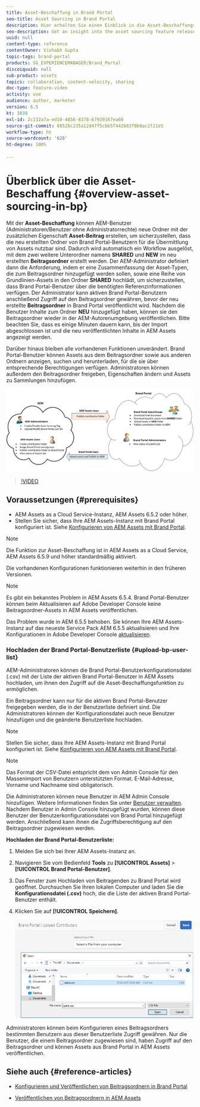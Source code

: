 ```yaml
---
title: Asset-Beschaffung in Brand Portal
seo-title: Asset Sourcing in Brand Portal
description: Hier erhalten Sie einen Einblick in die Asset-Beschaffungsfunktion, die in Adobe Experience Manager Assets Brand Portal veröffentlicht wurde.
seo-description: Get an insight into the asset sourcing feature released in the Adobe Experience Manager Assets Brand Portal.
uuid: null
content-type: reference
contentOwner: Vishabh Gupta
topic-tags: brand-portal
products: SG_EXPERIENCEMANAGER/Brand_Portal
discoiquuid: null
sub-product: assets
topics: collaboration, content-velocity, sharing
doc-type: feature-video
activity: use
audience: author, marketer
version: 6.5
kt: 3838
exl-id: 2c132a7a-ed10-4856-8378-67939167ea60
source-git-commit: 88526c235a12d47f5cbb5f442683f8b0ac2f21e5
workflow-type: ht
source-wordcount: '628'
ht-degree: 100%

---
```


# Überblick über die Asset-Beschaffung {#overview-asset-sourcing-in-bp}

Mit der **Asset-Beschaffung** können AEM-Benutzer (Administratoren/Benutzer ohne Administratorrechte) neue Ordner mit der zusätzlichen Eigenschaft **Asset-Beitrag** erstellen, um sicherzustellen, dass die neu erstellten Ordner von Brand Portal-Benutzern für die Übermittlung von Assets nutzbar sind. Dadurch wird automatisch ein Workflow ausgelöst, mit dem zwei weitere Unterordner namens **SHARED** und **NEW** im neu erstellten **Beitragsordner** erstellt werden. Der AEM-Administrator definiert dann die Anforderung, indem er eine Zusammenfassung der Asset-Typen, die zum Beitragsordner hinzugefügt werden sollen, sowie eine Reihe von Grundlinien-Assets in den Ordner **SHARED** hochlädt, um sicherzustellen, dass Brand Portal-Benutzer über die benötigten Referenzinformationen verfügen. Der Administrator kann aktiven Brand Portal-Benutzern anschließend Zugriff auf den Beitragsordner gewähren, bevor der neu erstellte **Beitragsordner** in Brand Portal veröffentlicht wird. Nachdem die Benutzer Inhalte zum Ordner **NEU** hinzugefügt haben, können sie den Beitragsordner wieder in der AEM-Autorenumgebung veröffentlichen. Bitte beachten Sie, dass es einige Minuten dauern kann, bis der Import abgeschlossen ist und die neu veröffentlichten Inhalte in AEM Assets angezeigt werden.

Darüber hinaus bleiben alle vorhandenen Funktionen unverändert. Brand Portal-Benutzer können Assets aus dem Beitragsordner sowie aus anderen Ordnern anzeigen, suchen und herunterladen, für die sie über entsprechende Berechtigungen verfügen. Administratoren können außerdem den Beitragsordner freigeben, Eigenschaften ändern und Assets zu Sammlungen hinzufügen.

![Asset-Beschaffung in Brand Portal](assets/asset-sourcing.png)

>[!VIDEO](https://video.tv.adobe.com/v/29365/?quality=12)

## Voraussetzungen {#prerequisites}

* AEM Assets as a Cloud Service-Instanz, AEM Assets 6.5.2 oder höher.
* Stellen Sie sicher, dass Ihre AEM Assets-Instanz mit Brand Portal konfiguriert ist. Siehe [Konfigurieren von AEM Assets mit Brand Portal](../using/configure-aem-assets-with-brand-portal.md).

<!--
* Ensure that your Brand Portal tenant is configured with one AEM Assets author instance.
-->

>[!NOTE]
>
>Die Funktion zur Asset-Beschaffung ist in AEM Assets as a Cloud Service, AEM Assets 6.5.9 und höher standardmäßig aktiviert.
>
>Die vorhandenen Konfigurationen funktionieren weiterhin in den früheren Versionen.

>[!NOTE]
>
>Es gibt ein bekanntes Problem in AEM Assets 6.5.4. Brand Portal-Benutzer können beim Aktualisieren auf Adobe Developer Console keine Beitragsordner-Assets in AEM Assets veröffentlichen.
>
>Das Problem wurde in AEM 6.5.5 behoben. Sie können Ihre AEM Assets-Instanz auf das neueste Service Pack AEM 6.5.5 aktualisieren und Ihre Konfigurationen in Adobe Developer Console [aktualisieren](https://docs.adobe.com/content/help/de-DE/experience-manager-65/assets/brandportal/configure-aem-assets-with-brand-portal.html#upgrade-integration-65).

<!--

>For immediate fix on AEM 6.5.4, it is recommended to [download the hotfix](https://www.adobeaemcloud.com/content/marketplace/marketplaceProxy.html?packagePath=/content/companies/public/adobe/packages/cq650/hotfix/cq-6.5.0-hotfix-33041) and install on your author instance.
-->

<!--
## Configure Asset Sourcing {#configure-asset-sourcing}

**Asset Sourcing** is configured from within the AEM Assets author instance. The administrators can enable the Asset Sourcing feature flag configuration from the **AEM Web Console Configuration** and upload the active Brand Portal users list in **AEM Assets**.

>[!NOTE]
>
>Asset Sourcing is by default enabled on AEM Assets as a Cloud Service. The AEM administrator can directly upload the active Brand Portal users to allow them access to the Asset Sourcing feature.

>[!NOTE]
>
>Before you begin with the configuration, ensure that your AEM Assets instance is configured with Brand Portal. See, [Configure AEM Assets with Brand Portal](../using/configure-aem-assets-with-brand-portal.md). 

The following video demonstrates, how to configure Asset Sourcing on your AEM Assets author instance:

>[!VIDEO](https://video.tv.adobe.com/v/29771)
-->

<!--
### Enable Asset Sourcing {#enable-asset-sourcing}

AEM administrators can enable the Asset Sourcing feature flag from within the AEM Web Console Configuration (a.k.a Configuration Manager).

>[!NOTE]
>
>This step is not applicable for AEM Assets as a Cloud Service.


**To enable Asset Sourcing:**
1. Log in to your AEM Assets author instance and open Configuration Manager. 
Default URL: http:// localhost:4502/system/console/configMgr.
1. Search using the keyword **Asset Sourcing** to locate **[!UICONTROL Asset Sourcing Feature Flag Config]**.
1. Click **[!UICONTROL Asset Sourcing Feature Flag Config]** to open the configuration window.
1. Select the **[!UICONTROL feature.flag.active.status]** check box.
1. Click **[!UICONTROL Save]**.

![](assets/enable-asset-sourcing.png)
-->


### Hochladen der Brand Portal-Benutzerliste {#upload-bp-user-list}

AEM-Administratoren können die Brand Portal-Benutzerkonfigurationsdatei (.csv) mit der Liste der aktiven Brand Portal-Benutzer in AEM Assets hochladen, um ihnen den Zugriff auf die Asset-Beschaffungsfunktion zu ermöglichen.

Ein Beitragsordner kann nur für die aktiven Brand Portal-Benutzer freigegeben werden, die in der Benutzerliste definiert sind. Die Administratoren können der Konfigurationsdatei auch neue Benutzer hinzufügen und die geänderte Benutzerliste hochladen.

>[!NOTE]
>
>Stellen Sie sicher, dass Ihre AEM Assets-Instanz mit Brand Portal konfiguriert ist. Siehe [Konfigurieren von AEM Assets mit Brand Portal](../using/configure-aem-assets-with-brand-portal.md).

>[!NOTE]
>
>Das Format der CSV-Datei entspricht dem von Admin Console für den Massenimport von Benutzern unterstützten Format. E-Mail-Adresse, Vorname und Nachname sind obligatorisch.

Die Administratoren können neue Benutzer in AEM Admin Console hinzufügen. Weitere Informationen finden Sie unter [Benutzer verwalten](brand-portal-adding-users.md). Nachdem Benutzer in Admin Console hinzugefügt wurden, können diese Benutzer der Benutzerkonfigurationsdatei von Brand Portal hinzugefügt werden. Anschließend kann ihnen die Zugriffsberechtigung auf den Beitragsordner zugewiesen werden.

**Hochladen der Brand Portal-Benutzerliste:**
1. Melden Sie sich bei Ihrer AEM Assets-Instanz an.
1. Navigieren Sie vom Bedienfeld **Tools** zu **[!UICONTROL Assets]** > **[!UICONTROL Brand Portal-Benutzer]**.

1. Das Fenster zum Hochladen von Beitragenden zu Brand Portal wird geöffnet.
Durchsuchen Sie Ihren lokalen Computer und laden Sie die **Konfigurationsdatei (.csv)** hoch, die die Liste der aktiven Brand Portal-Benutzer enthält.
1. Klicken Sie auf **[!UICONTROL Speichern]**.

   ![](assets/upload-user-list2.png)


Administratoren können beim Konfigurieren eines Beitragsordners bestimmten Benutzern aus dieser Benutzerliste Zugriff gewähren. Nur die Benutzer, die einem Beitragsordner zugewiesen sind, haben Zugriff auf den Beitragsordner und können Assets aus Brand Portal in AEM Assets veröffentlichen.

## Siehe auch {#reference-articles}

* [Konfigurieren und Veröffentlichen von Beitragsordnern in Brand Portal](brand-portal-publish-contribution-folder-to-brand-portal.md)

* [Veröffentlichen von Beitragsordnern in AEM Assets](brand-portal-publish-contribution-folder-to-aem-assets.md)
